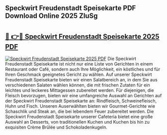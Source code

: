 ## Speckwirt Freudenstadt Speisekarte PDF Download Online 2025 ZIuSg

# <h2><a href="http://gc67sj2.nevu.top/?p=Speckwirt+Freudenstadt+Speisekarte">🔗 👉🔴 Speckwirt Freudenstadt Speisekarte 2025 PDF</a></h2>

[![Speckwirt Freudenstadt Speisekarte 2025 PDF](https://i.imgur.com/dBaPXMq.png)](http://gc67sj2.nevu.top/?p=Speckwirt+Freudenstadt+Speisekarte)
Die Speckwirt Freudenstadt Speisekarte ist nicht nur eine Liste von Gerichten in einem Restaurant oder Café, sondern auch Ihre Möglichkeit, ein köstliches und für Ihren Geschmack geeignetes Gericht zu wählen. Auf unserer Speckwirt Freudenstadt Speisekarte bieten wir einen Salatbereich an, in dem Sie aus verschiedenen Salaten wählen können, die mit frischen Zutaten für ein leichtes und leckeres Mittagessen zubereitet werden. Für diejenigen, die Fleisch bevorzugen, bieten wir eine umfangreiche Auswahl an Gerichten auf der Speckwirt Freudenstadt Speisekarte an: Rindfleisch, Schweinefleisch, Huhn und Fisch. Unseren Auserwählten bieten wir Gourmet-Gerichte wie Schaschlik und Steak an, die bei lebendem Feuer zubereitet werden. Die Speckwirt Freudenstadt Speisekarte unserer Cafeteria bietet eine große Auswahl an Desserts, von traditionellen Kuchen und Kuchen bis hin zu exquisiten Crème Brûlée und Schokoladenkugeln.
